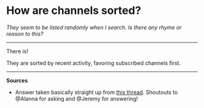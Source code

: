 # How are channels sorted?

*They seem to be listed randomly when I search.  Is there any rhyme or reason to this?*

---

There is!

They are sorted by recent activity, favoring subscribed channels first.

---

**Sources**

* Answer taken basically straight up from [this thread](https://viewer.scuttlebot.io/%25grj55XZxFnuMf%2BUqeQaZHC2RXRQcck%2FWzl1L1FeXP1o%3D.sha256).  Shoutouts to @Alanna for asking and @Jeremy for answering!


